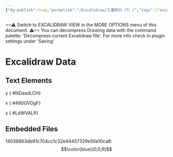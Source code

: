 ```yaml
---
{"dg-publish":true,"permalink":"/Excalidraw/三重积分（7）/","tags":["excalidraw"]}
---
```


==⚠  Switch to EXCALIDRAW VIEW in the MORE OPTIONS menu of this document. ⚠== You can decompress Drawing data with the command palette: 'Decompress current Excalidraw file'. For more info check in plugin settings under 'Saving'


# Excalidraw Data
## Text Elements
y
{ #NDaadLCH}


x
{ #480GVDgF}


z
{ #LdWVALfI}


## Embedded Files
14038863db91c704cc1c32e44457329e50e10ca8: $$\color{blue}(0,0,R)$$

